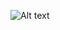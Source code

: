 ![Alt text](https://spotify-recently-played-readme.vercel.app/api?user=43hle2bifbogvfdnnud1flqdi&count={1})
